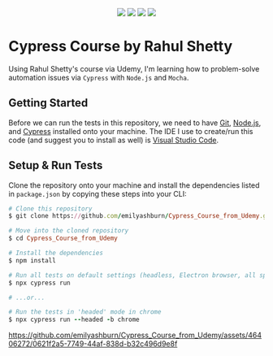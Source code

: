 <p align="center">
<img src="https://img.shields.io/badge/javascript%20-%23323330.svg?&style=for-the-badge&logo=javascript&logoColor=%23F7DF1E"> <img src="https://img.shields.io/badge/-cypress-%23E5E5E5?style=for-the-badge&logo=cypress&logoColor=058a5e"> <img src="https://img.shields.io/badge/-mocha-%238D6748?style=for-the-badge&logo=mocha&logoColor=white"> <img src="https://img.shields.io/badge/node.js-6DA55F?style=for-the-badge&logo=node.js&logoColor=white">
</p>

# Cypress Course by Rahul Shetty
Using Rahul Shetty's course via Udemy, I'm learning how to problem-solve automation issues via ``Cypress`` with ``Node.js`` and ``Mocha``.

## Getting Started
Before we can run the tests in this repository, we need to have [Git](https://git-scm.com/), [Node.js](https://nodejs.org/en), and [Cypress](https://www.cypress.io/) installed onto your machine. The IDE I use to create/run this code (and suggest you to install as well) is [Visual Studio Code](https://code.visualstudio.com/).

## Setup & Run Tests
Clone the repository onto your machine and install the dependencies listed in ``package.json`` by copying these steps into your CLI:
```ruby
# Clone this repository
$ git clone https://github.com/emilyashburn/Cypress_Course_from_Udemy.git

# Move into the cloned repository
$ cd Cypress_Course_from_Udemy

# Install the dependencies
$ npm install

# Run all tests on default settings (headless, Electron browser, all specs, ...)
$ npx cypress run

# ...or...

# Run the tests in 'headed' mode in chrome
$ npx cypress run --headed -b chrome
```
https://github.com/emilyashburn/Cypress_Course_from_Udemy/assets/46406272/0621f2a5-7749-44af-838d-b32c496d9e8f
